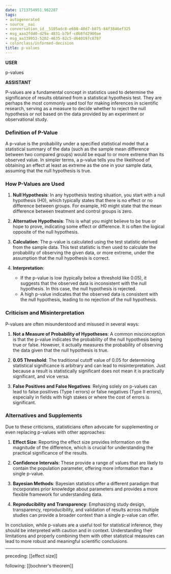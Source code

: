```yaml
---
date: 1713754951.962287
tags:
- autogenerated
- source__oai
- conversation_id__5105adc8-e608-40d7-b875-84f3846ef325
- msg_aaa2fdd0-d29a-4831-b7bf-c0b8fd2900ae
- msg_aa339953-5202-4635-82c5-d640197c8787
- colorclass/informed-decision
title: p-values
---
```


**USER**

p-values


**ASSISTANT**

P-values are a fundamental concept in statistics used to determine the significance of results obtained from a statistical hypothesis test. They are perhaps the most commonly used tool for making inferences in scientific research, serving as a measure to decide whether to reject the null hypothesis or not based on the data provided by an experiment or observational study.

### Definition of P-Value

A p-value is the probability under a specified statistical model that a statistical summary of the data (such as the sample mean difference between two compared groups) would be equal to or more extreme than its observed value. In simpler terms, a p-value tells you the likelihood of obtaining an effect at least as extreme as the one in your sample data, assuming that the null hypothesis is true.

### How P-Values are Used

1. **Null Hypothesis**: In any hypothesis testing situation, you start with a null hypothesis (H0), which typically states that there is no effect or no difference between groups. For example, H0 might state that the mean difference between treatment and control groups is zero.

2. **Alternative Hypothesis**: This is what you might believe to be true or hope to prove, indicating some effect or difference. It is often the logical opposite of the null hypothesis.

3. **Calculation**: The p-value is calculated using the test statistic derived from the sample data. This test statistic is then used to calculate the probability of observing the given data, or more extreme, under the assumption that the null hypothesis is correct.

4. **Interpretation**:
   - If the p-value is low (typically below a threshold like 0.05), it suggests that the observed data is inconsistent with the null hypothesis. In this case, the null hypothesis is rejected.
   - A high p-value indicates that the observed data is consistent with the null hypothesis, leading to no rejection of the null hypothesis.

### Criticism and Misinterpretation

P-values are often misunderstood and misused in several ways:

1. **Not a Measure of Probability of Hypotheses**: A common misconception is that the p-value indicates the probability of the null hypothesis being true or false. However, it actually measures the probability of observing the data given that the null hypothesis is true.

2. **0.05 Threshold**: The traditional cutoff value of 0.05 for determining statistical significance is arbitrary and can lead to misinterpretation. Just because a result is statistically significant does not mean it is practically significant, and vice versa.

3. **False Positives and False Negatives**: Relying solely on p-values can lead to false positives (Type I errors) or false negatives (Type II errors), especially in fields with high stakes or where the cost of errors is significant.

### Alternatives and Supplements

Due to these criticisms, statisticians often advocate for supplementing or even replacing p-values with other approaches:

1. **Effect Size**: Reporting the effect size provides information on the magnitude of the difference, which is crucial for understanding the practical significance of the results.

2. **Confidence Intervals**: These provide a range of values that are likely to contain the population parameter, offering more information than a single p-value.

3. **Bayesian Methods**: Bayesian statistics offer a different paradigm that incorporates prior knowledge about parameters and provides a more flexible framework for understanding data.

4. **Reproducibility and Transparency**: Emphasizing study design, transparency, reproducibility, and validation of results across multiple studies can provide a broader context than a single p-value can offer.

In conclusion, while p-values are a useful tool for statistical inference, they should be interpreted with caution and in context. Understanding their limitations and properly combining them with other statistical measures can lead to more robust and meaningful scientific conclusions.


---

preceding: [[effect size]]  


following: [[bochner's theorem]]